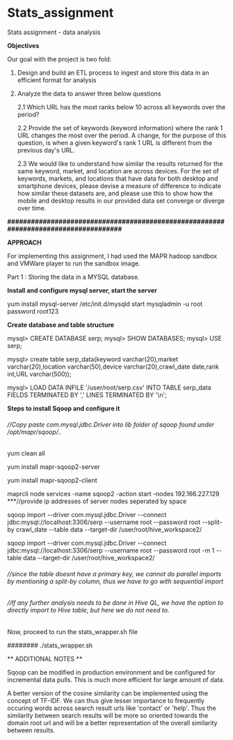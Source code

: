 # Stats_assignment
Stats assignment - data analysis

**Objectives**

Our goal with the project is two fold:
  1. Design and build an ETL process to ingest and store this data in an efficient format for analysis
  2. Analyze the data to answer three below questions
 
      2.1 Which URL has the most ranks below 10 across all keywords over the period?
      
      2.2 Provide the set of keywords (keyword information) where the rank 1 URL changes the most over the period. A change, for the purpose of this question, is when a given keyword's rank 1 URL is different from the previous day's URL.
      
      2.3 We would like to understand how similar the results returned for the same keyword, market, and location are across devices. For the set of keywords, markets, and locations that have data for both desktop and smartphone devices, please devise a measure of difference to indicate how similar these datasets are, and please use this to show how the mobile and desktop results in our provided data set converge or diverge over time.

**####################################################################################**

**APPROACH**

For implementing this assignment, I had used the MAPR hadoop sandbox and VMWare player to run the sandbox image.

Part 1 : Storing the data in a MYSQL database.

**Install and configure mysql server, start the server**

 yum install mysql-server
 /etc/init.d/mysqld start 
 mysqladmin -u root password root123

**Create database and table structure**

mysql> CREATE DATABASE serp;
mysql> SHOW DATABASES;
mysql> USE serp;

mysql> create table serp_data(keyword varchar(20),market varchar(20),location varchar(50),device varchar(20),crawl_date date,rank int,URL varchar(500));

mysql> LOAD DATA INFILE '/user/root/serp.csv' INTO TABLE serp_data FIELDS TERMINATED BY ',' LINES TERMINATED BY '\n';

**Steps to install Sqoop and configure it**

###### //Copy paste com.mysql.jdbc.Driver into lib folder of sqoop found under /opt/mapr/sqoop/..

yum clean all    

yum install mapr-sqoop2-server

yum install mapr-sqoop2-client

maprcli node services -name sqoop2 -action start -nodes 192.166.227.129    ***//provide ip addresses of server nodes seperated by space

sqoop import --driver com.mysql.jdbc.Driver --connect jdbc:mysql://localhost:3306/serp --username root --password root --split-by crawl_date --table data --target-dir /user/root/hive_workspace2/

sqoop import --driver com.mysql.jdbc.Driver --connect jdbc:mysql://localhost:3306/serp --username root --password root -m 1 --table data --target-dir /user/root/hive_workspace2/

###### //since the table doesnt have a primary key, we cannot do parallel imports by mentioning a split-by column, thus we have to go with sequential import

###### //If any further analysis needs to be done in Hive QL, we have the option to directly import to Hive table, but here we do not need to.


Now, proceed to run the stats_wrapper.sh file

######## ./stats_wrapper.sh



** ADDITIONAL NOTES **

Sqoop can be modified in production environment and be configured for incremental data pulls. This is much more efficient for large amount of data.

A better version of the cosine similarity can be implemented using the concept of TF-IDF. We can thus give lesser importance to frequently occuring words across search result urls like 'contact' or 'help'. Thus the similarity between search results will be more so oriented towards the domain root url and will be a better representation of the overall similarity between results. 






